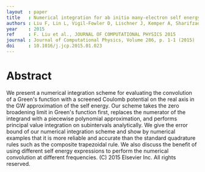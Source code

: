 ```yaml
---
layout  : paper
title   : Numerical integration for ab initio many-electron self energy calculations within the GW approximation
authors : Liu F, Lin L, Vigil-Fowler D, Lischner J, Kemper A, Sharifzadeh S, Jornada Fd, Deslippe J, Yang C, Neaton J, Louie S
year    : 2015
ref     : F. Liu et al., JOURNAL OF COMPUTATIONAL PHYSICS 2015
journal : Journal of Computational Physics, Volume 286, p. 1-1 (2015)
doi     : 10.1016/j.jcp.2015.01.023
---
```


# Abstract

We present a numerical integration scheme for evaluating the convolution of a Green's function with a screened Coulomb potential on the real axis in the GW approximation of the self energy. Our scheme takes the zero broadening limit in Green's function first, replaces the numerator of the integrand with a piecewise polynomial approximation, and performs principal value integration on subintervals analytically. We give the error bound of our numerical integration scheme and show by numerical examples that it is more reliable and accurate than the standard quadrature rules such as the composite trapezoidal rule. We also discuss the benefit of using different self energy expressions to perform the numerical convolution at different frequencies. (C) 2015 Elsevier Inc. All rights reserved.
